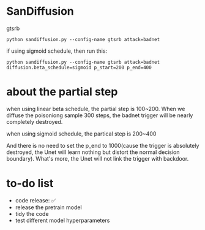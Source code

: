 # SanDiffusion


gtsrb
```shell
python sandiffusion.py --config-name gtsrb attack=badnet
```

if using sigmoid schedule, then run this:
```shell
python sandiffusion.py --config-name gtsrb attack=badnet diffusion.beta_schedule=sigmoid p_start=200 p_end=400
```

# about the partial step

when using linear beta schedule, the partial step is 100~200. When we diffuse the poisoniong sample 300 steps, the badnet trigger will be nearly completely destroyed.

when using sigmoid schedule, the partical step is 200~400

And there is no need to set the p_end to 1000(cause the trigger is absolutely destroyed, the Unet will learn nothing but distort the normal decision boundary). What's more, the Unet will not link the trigger with backdoor.

# to-do list

- code release: ✅
- release the pretrain model
- tidy the code
- test different model hyperparameters


